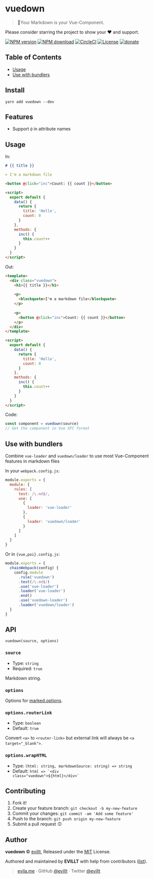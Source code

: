 # vuedown

> 📝Your Markdown is your Vue-Component.

Please consider starring the project to show your ❤️ and support.

[![NPM version](https://badgen.net/npm/v/vuedown?icon=npm)](https://npmjs.com/package/vuedown)
[![NPM download](https://badgen.net/npm/dm/vuedown?icon=npm)](https://npmjs.com/package/vuedown)
[![CircleCI](https://badgen.net/circleci/github/evillt/vuedown?icon=circleci)](https://circleci.com/gh/evillt/vuedown/tree/master)
[![License](https://badgen.net/npm/license/vuedown)](./LICENSE)
[![donate](https://badgen.net/badge/support%20me/donate/f2a)](https://donate.evila.me)

## Table of Contents

- [Usage](#Usage)
- [Use with bundlers](#Use-with-bundlers)

## Install

```console
yarn add vuedown --dev
```

## Features

- Support `@` in attribute names

## Usage

In:

```markdown
# {{ title }}

> I'm a markdown file

<button @click="inc">Count: {{ count }}</button>

<script>
  export default {
    data() {
      return {
        title: 'Hello',
        count: 0
      }
    },
    methods: {
      inc() {
        this.count++
      }
    }
  }
</script>
```

Out:

```html
<template>
  <div class="vuedown">
    <h1>{{ title }}</h1>
    
    <p>
      <blockquote>I'm a markdown file</blockquote>
    </p>
  
    <p>
      <button @click="inc">Count: {{ count }}</button>
    </p>
  </div>
</template>

<script>
  export default {
    data() {
      return {
        title: 'Hello',
        count: 0
      }
    },
    methods: {
      inc() {
        this.count++
      }
    }
  }
</script>
```

Code:

```js
const component = vuedown(source)
// Get the component in Vue SFC format
```

## Use with bundlers

Combine `vue-loader` and `vuedown/loader` to use most Vue-Component features in markdown files

In your `webpack.config.js`:

```js
module.exports = {
  module: {
    rules: [
      test: /\.md$/,
      use: [
        {
          loader: 'vue-loader'
        },
        {
          loader: 'vuedown/loader'
        }
      ]
    ]
  }
}
```

Or in `{vue,poi}.config.js`:

```js
module.exports = {
  chainWebpack(config) {
    config.module
      .rule('vuedown')
      .test(/\.md$/)
      .use('vue-loader')
      .loader('vue-loader')
      .end()
      .use('vuedown-loader')
      .loader('vuedown/loader')
  }
}
```

## API

`vuedown(source, options)`

### `source`

- Type: `string`
- Required: `true`

Markdown string.

### `options`

Options for [marked.options](https://marked.js.org/#/USING_ADVANCED.md#options).

### `options.routerLink`

- Type: `boolean`
- Default: `true`

Convert `<a>` to `<router-link>` but external link will always be `<a target="_blank">`.

### `options.wrapHTML`

- Type: `(html: string, markdownSource: string) => string`
- Default: <code>html => &#x60;&lt;div class="vuedown"&gt;\${html}&lt;/div&gt;&#x60;</code>

## Contributing

1. Fork it!
2. Create your feature branch: `git checkout -b my-new-feature`
3. Commit your changes: `git commit -am 'Add some feature'`
4. Push to the branch: `git push origin my-new-feature`
5. Submit a pull request :D

## Author

**vuedown** © [evillt](https://github.com/evillt), Released under the [MIT](./LICENSE) License.

Authored and maintained by **EVILLT** with help from contributors ([list](https://github.com/evillt/vuedown/contributors)).

> [evila.me](https://evila.me) · GitHub [@evillt](https://github.com/evillt) · Twitter [@evillt](https://twitter.com/evillt)
